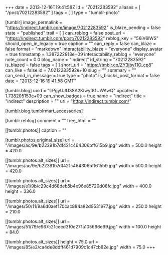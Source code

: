 +++
date = 2013-12-16T19:41:58Z
id = "70212283592"
aliases = [ "/post/70212283592" ]
tags = [ ]
type = "tumblr-photo"

[tumblr]
image_permalink = "https://indirect.tumblr.com/image/70212283592"
is_blaze_pending = false
state = "published"
trail = [ ]
can_reblog = false
post_url = "https://indirect.tumblr.com/post/70212283592"
reblog_key = "56iV6lWS"
should_open_in_legacy = true
caption = ""
can_reply = false
can_blaze = false
format = "markdown"
interactability_blaze = "everyone"
display_avatar = true
timestamp = 1.387222918e+09
interactability_reblog = "everyone"
note_count = 0.0
blog_name = "indirect"
id_string = "70212283592"
is_blazed = false
tags = [ ]
short_url = "https://tmblr.co/ZY3jby11O_cp8"
can_like = false
id = 7.0212283592e+10
slug = ""
summary = ""
can_send_in_message = true
type = "photo"
is_blocks_post_format = false
date = "2013-12-16 19:41:58 GMT"

[tumblr.blog]
uuid = "t:PgyUJU3SA2Klwyt81UWAwQ"
updated = 1.738205153e+09
can_show_badges = true
name = "indirect"
title = "indirect"
description = ""
url = "https://indirect.tumblr.com/"

[tumblr.blog.tumblrmart_accessories]

[tumblr.reblog]
comment = ""
tree_html = ""

[[tumblr.photos]]
caption = ""

[tumblr.photos.original_size]
url = "/images/ac/9e/b22391b7df421c464306bff615b9.jpg"
width = 500.0
height = 420.0

[[tumblr.photos.alt_sizes]]
url = "/images/ac/9e/b22391b7df421c464306bff615b9.jpg"
width = 500.0
height = 420.0

[[tumblr.photos.alt_sizes]]
url = "/images/e1/9b/c29c4d68deb5b4e96e85720d08fc.jpg"
width = 400.0
height = 336.0

[[tumblr.photos.alt_sizes]]
url = "/images/50/11/9a6d0aef170cac884a82d9531977.jpg"
width = 250.0
height = 210.0

[[tumblr.photos.alt_sizes]]
url = "/images/51/79/e967c21ceed310e271a105696e99.jpg"
width = 100.0
height = 84.0

[[tumblr.photos.alt_sizes]]
height = 75.0
url = "/images/85/e2/ca4de8ddff461d7909c1c47cb82e.jpg"
width = 75.0
+++
